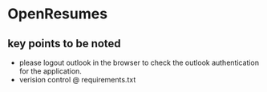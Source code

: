 # OpenResumes

## key points to be noted

* please logout outlook in the browser to check the outlook authentication for the application.
* verision control @ requirements.txt